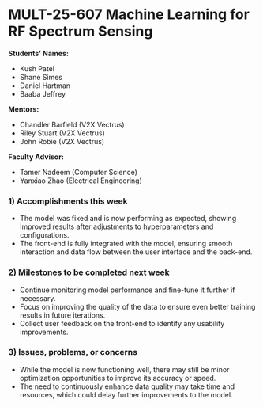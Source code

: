 # MULT-25-607 Machine Learning for RF Spectrum Sensing

**Students' Names:**

- Kush Patel
- Shane Simes
- Daniel Hartman
- Baaba Jeffrey

**Mentors:**

- Chandler Barfield (V2X Vectrus)
- Riley Stuart (V2X Vectrus)
- John Robie (V2X Vectrus)

**Faculty Advisor:**

- Tamer Nadeem (Computer Science)
- Yanxiao Zhao (Electrical Engineering)

### 1) **Accomplishments this week**

- The model was fixed and is now performing as expected, showing improved results after adjustments to hyperparameters and configurations.
- The front-end is fully integrated with the model, ensuring smooth interaction and data flow between the user interface and the back-end.

### 2) **Milestones to be completed next week**

- Continue monitoring model performance and fine-tune it further if necessary.
- Focus on improving the quality of the data to ensure even better training results in future iterations.
- Collect user feedback on the front-end to identify any usability improvements.

### 3) **Issues, problems, or concerns**

- While the model is now functioning well, there may still be minor optimization opportunities to improve its accuracy or speed.
- The need to continuously enhance data quality may take time and resources, which could delay further improvements to the model.
